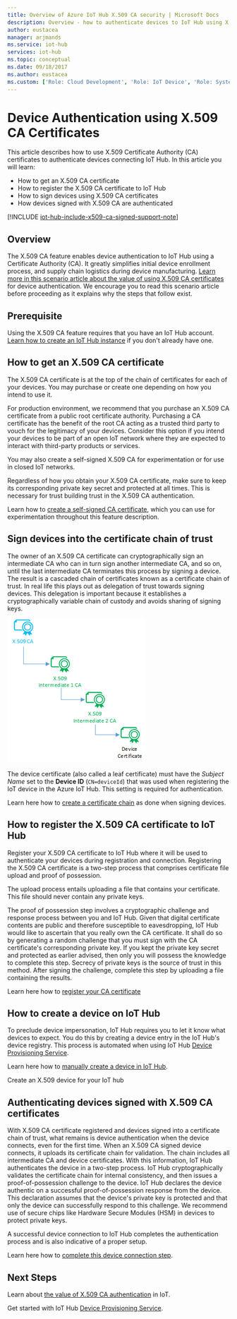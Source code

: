 ```yaml
---
title: Overview of Azure IoT Hub X.509 CA security | Microsoft Docs
description: Overview - how to authenticate devices to IoT Hub using X.509 Certificate Authorities. 
author: eustacea
manager: arjmands
ms.service: iot-hub
services: iot-hub
ms.topic: conceptual
ms.date: 09/18/2017
ms.author: eustacea
ms.custom: ['Role: Cloud Development', 'Role: IoT Device', 'Role: System Architecture']
---
```

# Device Authentication using X.509 CA Certificates

This article describes how to use X.509 Certificate Authority (CA) certificates to authenticate devices connecting IoT Hub.  In this article you will learn:

* How to get an X.509 CA certificate
* How to register the X.509 CA certificate to IoT Hub
* How to sign devices using X.509 CA certificates
* How devices signed with X.509 CA are authenticated

[!INCLUDE [iot-hub-include-x509-ca-signed-support-note](../../includes/iot-hub-include-x509-ca-signed-support-note.md)]

## Overview

The X.509 CA feature enables device authentication to IoT Hub using a Certificate Authority (CA). It greatly simplifies initial device enrollment process, and supply chain logistics during device manufacturing. [Learn more in this scenario article about the value of using X.509 CA certificates](iot-hub-x509ca-concept.md) for device authentication.  We encourage you to read this scenario article before proceeding as it explains why the steps that follow exist.

## Prerequisite

Using the X.509 CA feature requires that you have an IoT Hub account.  [Learn how to create an IoT Hub instance](quickstart-send-telemetry-dotnet.md) if you don't already have one.

## How to get an X.509 CA certificate

The X.509 CA certificate is at the top of the chain of certificates for each of your devices.  You may purchase or create one depending on how you intend to use it.

For production environment, we recommend that you purchase an X.509 CA certificate from a public root certificate authority. Purchasing a CA certificate has the benefit of the root CA acting as a trusted third party to vouch for the legitimacy of your devices. Consider this option if you intend your devices to be part of an open IoT network where they are expected to interact with third-party products or services.

You may also create a self-signed X.509 CA for experimentation or for use in closed IoT networks.

Regardless of how you obtain your X.509 CA certificate, make sure to keep its corresponding private key secret and protected at all times.  This is necessary for trust building trust in the X.509 CA authentication.

Learn how to [create a self-signed CA certificate](https://github.com/Azure/azure-iot-sdk-c/blob/master/tools/CACertificates/CACertificateOverview.md), which you can use for experimentation throughout this feature description.

## Sign devices into the certificate chain of trust

The owner of an X.509 CA certificate can cryptographically sign an intermediate CA who can in turn sign another intermediate CA, and so on, until the last intermediate CA terminates this process by signing a device. The result is a cascaded chain of certificates known as a certificate chain of trust. In real life this plays out as delegation of trust towards signing devices. This delegation is important because it establishes a cryptographically variable chain of custody and avoids sharing of signing keys.

![img-generic-cert-chain-of-trust](./media/generic-cert-chain-of-trust.png)

The device certificate (also called a leaf certificate) must have the *Subject Name* set to the **Device ID** (`CN=deviceId`) that was used when registering the IoT device in the Azure IoT Hub. This setting is required for authentication.

Learn here how to [create a certificate chain](https://github.com/Azure/azure-iot-sdk-c/blob/master/tools/CACertificates/CACertificateOverview.md) as done when signing devices.

## How to register the X.509 CA certificate to IoT Hub

Register your X.509 CA certificate to IoT Hub where it will be used to authenticate your devices during registration and connection.  Registering the X.509 CA certificate is a two-step process that comprises certificate file upload and proof of possession.

The upload process entails uploading a file that contains your certificate.  This file should never contain any private keys.

The proof of possession step involves a cryptographic challenge and response process between you and IoT Hub.  Given that digital certificate contents are public and therefore susceptible to eavesdropping, IoT Hub would like to ascertain that you really own the CA certificate.  It shall do so by generating a random challenge that you must sign with the CA certificate's corresponding private key.  If you kept the private key secret and protected as earlier advised, then only you will possess the knowledge to complete this step. Secrecy of private keys is the source of trust in this method.  After signing the challenge, complete this step by uploading a file containing the results.

Learn here how to [register your CA certificate](./tutorial-x509-scripts.md)

## How to create a device on IoT Hub

To preclude device impersonation, IoT Hub requires you to let it know what devices to expect.  You do this by creating a device entry in the IoT Hub's device registry.  This process is automated when using IoT Hub [Device Provisioning Service](https://azure.microsoft.com/blog/azure-iot-hub-device-provisioning-service-preview-automates-device-connection-configuration/). 

Learn here how to [manually create a device in IoT Hub](./tutorial-x509-scripts.md).

Create an X.509 device for your IoT hub

## Authenticating devices signed with X.509 CA certificates

With X.509 CA certificate registered and devices signed into a certificate chain of trust, what remains is device authentication when the device connects, even for the first time.  When an X.509 CA signed device connects, it uploads its certificate chain for validation. The chain includes all intermediate CA and device certificates.  With this information, IoT Hub authenticates the device in a two-step process.  IoT Hub cryptographically validates the certificate chain for internal consistency, and then issues a proof-of-possession challenge to the device.  IoT Hub declares the device authentic on a successful proof-of-possession response from the device.  This declaration assumes that the device's private key is protected and that only the device can successfully respond to this challenge.  We recommend use of secure chips like Hardware Secure Modules (HSM) in devices to protect private keys.

A successful device connection to IoT Hub completes the authentication process and is also indicative of a proper setup.

Learn here how to [complete this device connection step](./tutorial-x509-scripts.md).

## Next Steps

Learn about [the value of X.509 CA authentication](iot-hub-x509ca-concept.md) in IoT.

Get started with IoT Hub [Device Provisioning Service](../iot-dps/index.yml).